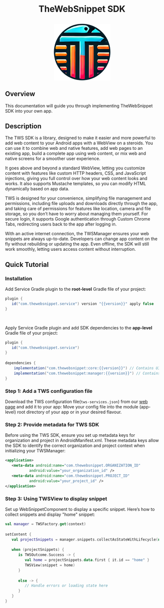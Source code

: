 
<div style="text-align: center;width: 100%;">
    <h1>TheWebSnippet SDK</h1>
    <img src="images/appIcon.png" alt="My Custom Icon" style="display: block; margin: 32px auto; max-width: 100%; height: auto;" />
</div>

## Overview
This documentation will guide you through implementing TheWebSnippet SDK into your own app.

## Description
The TWS SDK is a library, designed to make it easier and more powerful to add web
content to your Android apps with a WebView on a steroids. You can use it to combine web 
and native features, add web pages to an existing app, build a complete app using web content, 
or mix web and native screens for a smoother user experience.

It goes above and beyond a standard WebView, letting you customize content with features like
custom HTTP headers, CSS, and JavaScript injections, giving you full control over how your
web content looks and works. It also supports Mustache templates, so you can modify HTML 
dynamically based on app data.

TWS is designed for your convenience, simplifying file management and permissions, including file uploads and downloads
directly through the app, and taking care of permissions for features like location, camera
and file storage, so you don’t have to worry about managing them yourself. For secure login,
it supports Google authentication through Custom Chrome Tabs, redirecting users back to the 
app after logging in.

With an active internet connection, the TWSManager ensures your web snippets are always up-to-date. 
Developers can change app content on the fly without rebuilding or updating the app. Even 
offline, the SDK will still work smoothly, letting users access content without interruption.

## Quick Tutorial
### Installation

Add Service Gradle plugin to the __root-level__ Gradle file of your project:

```gradle
plugin {
   id("com.thewebsnippet.service") version "{{version}}" apply false
}
```

<br>

Apply Service Gradle plugin and add SDK dependencies to the __app-level__ Gradle file of your project:

```gradle
plugin {
   id("com.thewebsnippet.service")
}

dependencies {
    implementation("com.thewebsnippet:core:{{version}}") // Contains UI Composable components for displaying web pages
    implementation("com.thewebsnippet:manager:{{version}}") // Contains TWSManager for loading and refreshing snippets in real time
}
```

### Step 1: Add a TWS configuration file

Download the TWS configuration file(`tws-services.json`) from our <a href="https://thewebsnippet.dev">web page</a> and add it to
your app:
Move your config file into the module (app-level) root directory of your app or in your desired flavour.

### Step 2: Provide metadata for TWS SDK

Before using the TWS SDK, ensure you set up metadata keys for organization and project in AndroidManifest.xml. 
These metadata keys allow the SDK to identify the correct organization and project context when initializing your TWSManager:

```xml
<application>
   <meta-data android:name="com.thewebsnippet.ORGANIZATION_ID"
           android:value="your_organization_id" />
   <meta-data android:name="com.thewebsnippet.PROJECT_ID"
           android:value="your_project_id" />
</application>
```

### Step 3: Using TWSView to display snippet

Set up WebSnippetComponent to display a specific snippet. Here’s how to collect snippets and display "home" snippet:

```kotlin
val manager = TWSFactory.get(context)

setContent {
   val projectSnippets = manager.snippets.collectAsStateWithLifecycle(null).value

   when (projectSnippets) {
      is TWSOutcome.Success -> {
         val home = projectSnippets.data.first { it.id == "home" }
         TWSView(snippet = home)
      }

      else -> {
         // Handle errors or loading state here
      }
   }
}
```
